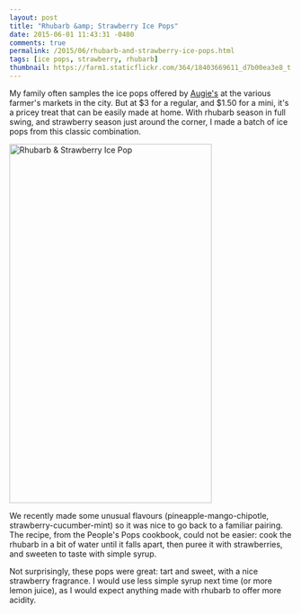 ```yaml
---
layout: post
title: "Rhubarb &amp; Strawberry Ice Pops"
date: 2015-06-01 11:43:31 -0400
comments: true
permalink: /2015/06/rhubarb-and-strawberry-ice-pops.html
tags: [ice pops, strawberry, rhubarb]
thumbnail: https://farm1.staticflickr.com/364/18403669611_d7b00ea3e8_t.jpg
---
```


My family often samples the ice pops offered by
[Augie's](http://www.augiesicepops.com/) at the various farmer's
markets in the city. But at $3 for a regular, and $1.50 for a mini, it's
a pricey treat that can be easily made at home. With rhubarb season
in full swing, and strawberry season just around the corner, I made
a batch of ice pops from this classic combination.

<a href="https://www.flickr.com/photos/gnuf/18403669611" title="Rhubarb
&amp; Strawberry Ice Pop by Eric Fung, on Flickr"><img
src="https://c1.staticflickr.com/1/364/18403669611_d7b00ea3e8_z.jpg"
width="360" height="640" alt="Rhubarb &amp; Strawberry Ice Pop"></a>

We recently made some unusual flavours (pineapple-mango-chipotle,
strawberry-cucumber-mint) so it was nice to go back to a familiar
pairing. The recipe, from the People's Pops cookbook, could not be
easier: cook the rhubarb in a bit of water until it falls apart, then
puree it with strawberries, and sweeten to taste with simple syrup.

Not surprisingly, these pops were great: tart and sweet, with a nice
strawberry fragrance. I would use less simple syrup next time (or more
lemon juice), as I would expect anything made with rhubarb to offer more
acidity.
